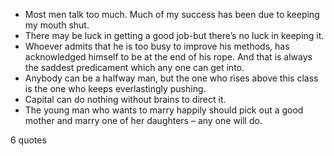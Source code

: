  - Most men talk too much. Much of my success has been due to keeping my mouth shut.
 - There may be luck in getting a good job-but there’s no luck in keeping it.
 - Whoever admits that he is too busy to improve his methods, has acknowledged himself to be at the end of his rope. And that is always the saddest predicament which any one can get into.
 - Anybody can be a halfway man, but the one who rises above this class is the one who keeps everlastingly pushing.
 - Capital can do nothing without brains to direct it.
 - The young man who wants to marry happily should pick out a good mother and marry one of her daughters – any one will do.

6 quotes